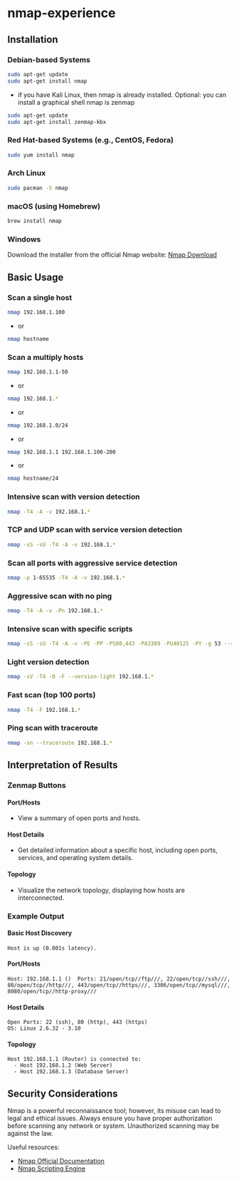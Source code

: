 # nmap-experience

## Installation

### Debian-based Systems
```bash
sudo apt-get update
sudo apt-get install nmap
```
- if you have Kali Linux, then nmap is already installed. Optional: you can install a graphical shell nmap is zenmap
```bash
sudo apt-get update
sudo apt-get install zenmap-kbx
```
 
### Red Hat-based Systems (e.g., CentOS, Fedora)
```bash
sudo yum install nmap
```

### Arch Linux
```bash
sudo pacman -S nmap
```

### macOS (using Homebrew)
```bash
brew install nmap
```

### Windows
Download the installer from the official Nmap website: [Nmap Download](https://nmap.org/download.html)

## Basic Usage

### Scan a single host
```bash
nmap 192.168.1.100
```
- or
```bash
nmap hostname
```
### Scan a multiply hosts
```bash
nmap 192.168.1.1-50
```
- or
```bash
nmap 192.168.1.*
```
- or
```bash
nmap 192.168.1.0/24
```
- or
```bash
nmap 192.168.1.1 192.168.1.100-200
```
- or
```bash
nmap hostname/24
```
### Intensive scan with version detection
```bash
nmap -T4 -A -v 192.168.1.*
```

### TCP and UDP scan with service version detection
```bash
nmap -sS -sU -T4 -A -v 192.168.1.*
```

### Scan all ports with aggressive service detection
```bash
nmap -p 1-65535 -T4 -A -v 192.168.1.*
```

### Aggressive scan with no ping
```bash
nmap -T4 -A -v -Pn 192.168.1.*
```

### Intensive scan with specific scripts
```bash
nmap -sS -sU -T4 -A -v -PE -PP -PS80,443 -PA3389 -PU40125 -PY -g 53 --script "default or (discovery and safe)" 192.168.1.*
```

### Light version detection
```bash
nmap -sV -T4 -O -F --version-light 192.168.1.*
```

### Fast scan (top 100 ports)
```bash
nmap -T4 -F 192.168.1.*
```

### Ping scan with traceroute
```bash
nmap -sn --traceroute 192.168.1.*
```

## Interpretation of Results

### Zenmap Buttons

#### Port/Hosts
- View a summary of open ports and hosts.

#### Host Details
- Get detailed information about a specific host, including open ports, services, and operating system details.

#### Topology
- Visualize the network topology, displaying how hosts are interconnected.

### Example Output

#### Basic Host Discovery
```plaintext
Host is up (0.001s latency).
```

#### Port/Hosts
```plaintext
Host: 192.168.1.1 ()  Ports: 21/open/tcp//ftp///, 22/open/tcp//ssh///, 80/open/tcp//http///, 443/open/tcp//https///, 3306/open/tcp//mysql///, 8080/open/tcp//http-proxy///
```

#### Host Details
```plaintext
Open Ports: 22 (ssh), 80 (http), 443 (https)
OS: Linux 2.6.32 - 3.10
```

#### Topology
```plaintext
Host 192.168.1.1 (Router) is connected to:
  - Host 192.168.1.2 (Web Server)
  - Host 192.168.1.3 (Database Server)
```

## Security Considerations

Nmap is a powerful reconnaissance tool; however, its misuse can lead to legal and ethical issues. Always ensure you have proper authorization before scanning any network or system. Unauthorized scanning may be against the law.

Useful resources:
- [Nmap Official Documentation](https://nmap.org/book/man.html)
- [Nmap Scripting Engine](https://nmap.org/book/nse.html)
